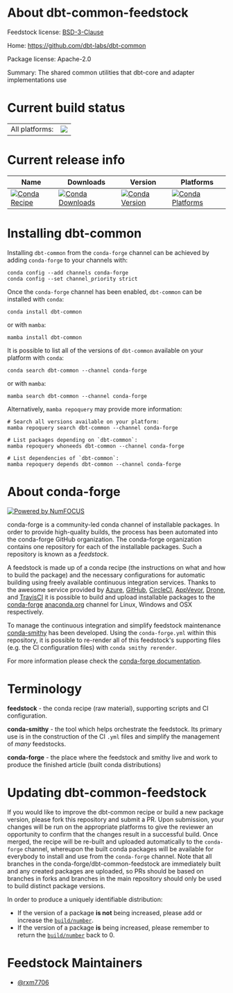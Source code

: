 About dbt-common-feedstock
==========================

Feedstock license: [BSD-3-Clause](https://github.com/conda-forge/dbt-common-feedstock/blob/main/LICENSE.txt)

Home: https://github.com/dbt-labs/dbt-common

Package license: Apache-2.0

Summary: The shared common utilities that dbt-core and adapter implementations use

Current build status
====================


<table><tr><td>All platforms:</td>
    <td>
      <a href="https://dev.azure.com/conda-forge/feedstock-builds/_build/latest?definitionId=22333&branchName=main">
        <img src="https://dev.azure.com/conda-forge/feedstock-builds/_apis/build/status/dbt-common-feedstock?branchName=main">
      </a>
    </td>
  </tr>
</table>

Current release info
====================

| Name | Downloads | Version | Platforms |
| --- | --- | --- | --- |
| [![Conda Recipe](https://img.shields.io/badge/recipe-dbt--common-green.svg)](https://anaconda.org/conda-forge/dbt-common) | [![Conda Downloads](https://img.shields.io/conda/dn/conda-forge/dbt-common.svg)](https://anaconda.org/conda-forge/dbt-common) | [![Conda Version](https://img.shields.io/conda/vn/conda-forge/dbt-common.svg)](https://anaconda.org/conda-forge/dbt-common) | [![Conda Platforms](https://img.shields.io/conda/pn/conda-forge/dbt-common.svg)](https://anaconda.org/conda-forge/dbt-common) |

Installing dbt-common
=====================

Installing `dbt-common` from the `conda-forge` channel can be achieved by adding `conda-forge` to your channels with:

```
conda config --add channels conda-forge
conda config --set channel_priority strict
```

Once the `conda-forge` channel has been enabled, `dbt-common` can be installed with `conda`:

```
conda install dbt-common
```

or with `mamba`:

```
mamba install dbt-common
```

It is possible to list all of the versions of `dbt-common` available on your platform with `conda`:

```
conda search dbt-common --channel conda-forge
```

or with `mamba`:

```
mamba search dbt-common --channel conda-forge
```

Alternatively, `mamba repoquery` may provide more information:

```
# Search all versions available on your platform:
mamba repoquery search dbt-common --channel conda-forge

# List packages depending on `dbt-common`:
mamba repoquery whoneeds dbt-common --channel conda-forge

# List dependencies of `dbt-common`:
mamba repoquery depends dbt-common --channel conda-forge
```


About conda-forge
=================

[![Powered by
NumFOCUS](https://img.shields.io/badge/powered%20by-NumFOCUS-orange.svg?style=flat&colorA=E1523D&colorB=007D8A)](https://numfocus.org)

conda-forge is a community-led conda channel of installable packages.
In order to provide high-quality builds, the process has been automated into the
conda-forge GitHub organization. The conda-forge organization contains one repository
for each of the installable packages. Such a repository is known as a *feedstock*.

A feedstock is made up of a conda recipe (the instructions on what and how to build
the package) and the necessary configurations for automatic building using freely
available continuous integration services. Thanks to the awesome service provided by
[Azure](https://azure.microsoft.com/en-us/services/devops/), [GitHub](https://github.com/),
[CircleCI](https://circleci.com/), [AppVeyor](https://www.appveyor.com/),
[Drone](https://cloud.drone.io/welcome), and [TravisCI](https://travis-ci.com/)
it is possible to build and upload installable packages to the
[conda-forge](https://anaconda.org/conda-forge) [anaconda.org](https://anaconda.org/)
channel for Linux, Windows and OSX respectively.

To manage the continuous integration and simplify feedstock maintenance
[conda-smithy](https://github.com/conda-forge/conda-smithy) has been developed.
Using the ``conda-forge.yml`` within this repository, it is possible to re-render all of
this feedstock's supporting files (e.g. the CI configuration files) with ``conda smithy rerender``.

For more information please check the [conda-forge documentation](https://conda-forge.org/docs/).

Terminology
===========

**feedstock** - the conda recipe (raw material), supporting scripts and CI configuration.

**conda-smithy** - the tool which helps orchestrate the feedstock.
                   Its primary use is in the construction of the CI ``.yml`` files
                   and simplify the management of *many* feedstocks.

**conda-forge** - the place where the feedstock and smithy live and work to
                  produce the finished article (built conda distributions)


Updating dbt-common-feedstock
=============================

If you would like to improve the dbt-common recipe or build a new
package version, please fork this repository and submit a PR. Upon submission,
your changes will be run on the appropriate platforms to give the reviewer an
opportunity to confirm that the changes result in a successful build. Once
merged, the recipe will be re-built and uploaded automatically to the
`conda-forge` channel, whereupon the built conda packages will be available for
everybody to install and use from the `conda-forge` channel.
Note that all branches in the conda-forge/dbt-common-feedstock are
immediately built and any created packages are uploaded, so PRs should be based
on branches in forks and branches in the main repository should only be used to
build distinct package versions.

In order to produce a uniquely identifiable distribution:
 * If the version of a package **is not** being increased, please add or increase
   the [``build/number``](https://docs.conda.io/projects/conda-build/en/latest/resources/define-metadata.html#build-number-and-string).
 * If the version of a package **is** being increased, please remember to return
   the [``build/number``](https://docs.conda.io/projects/conda-build/en/latest/resources/define-metadata.html#build-number-and-string)
   back to 0.

Feedstock Maintainers
=====================

* [@rxm7706](https://github.com/rxm7706/)

